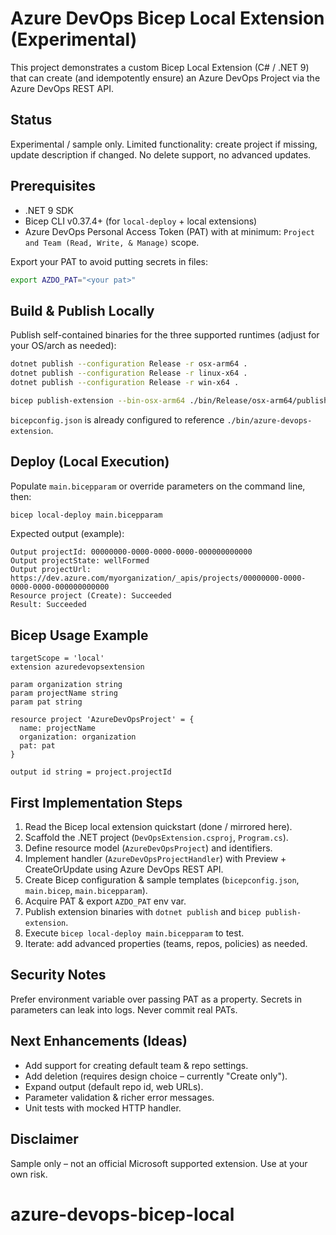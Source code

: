 # Azure DevOps Bicep Local Extension (Experimental)

This project demonstrates a custom Bicep Local Extension (C# / .NET 9) that can create (and idempotently ensure) an Azure DevOps Project via the Azure DevOps REST API.

## Status
Experimental / sample only. Limited functionality: create project if missing, update description if changed. No delete support, no advanced updates.

## Prerequisites
* .NET 9 SDK
* Bicep CLI v0.37.4+ (for `local-deploy` + local extensions)
* Azure DevOps Personal Access Token (PAT) with at minimum: `Project and Team (Read, Write, & Manage)` scope.

Export your PAT to avoid putting secrets in files:
```bash
export AZDO_PAT="<your pat>"
```

## Build & Publish Locally
Publish self-contained binaries for the three supported runtimes (adjust for your OS/arch as needed):
```bash
dotnet publish --configuration Release -r osx-arm64 .
dotnet publish --configuration Release -r linux-x64 .
dotnet publish --configuration Release -r win-x64 .

bicep publish-extension --bin-osx-arm64 ./bin/Release/osx-arm64/publish/azure-devops-extension --bin-linux-x64 ./bin/Release/linux-x64/publish/azure-devops-extension --bin-win-x64 ./bin/Release/win-x64/publish/azure-devops-extension.exe --target ./bin/azure-devops-extension --force
```

`bicepconfig.json` is already configured to reference `./bin/azure-devops-extension`.

## Deploy (Local Execution)
Populate `main.bicepparam` or override parameters on the command line, then:
```bash
bicep local-deploy main.bicepparam
```

Expected output (example):
```
Output projectId: 00000000-0000-0000-0000-000000000000
Output projectState: wellFormed
Output projectUrl: https://dev.azure.com/myorganization/_apis/projects/00000000-0000-0000-0000-000000000000
Resource project (Create): Succeeded
Result: Succeeded
```

## Bicep Usage Example
```bicep
targetScope = 'local'
extension azuredevopsextension

param organization string
param projectName string
param pat string

resource project 'AzureDevOpsProject' = {
  name: projectName
  organization: organization
  pat: pat
}

output id string = project.projectId
```

## First Implementation Steps
1. Read the Bicep local extension quickstart (done / mirrored here).
2. Scaffold the .NET project (`DevOpsExtension.csproj`, `Program.cs`).
3. Define resource model (`AzureDevOpsProject`) and identifiers.
4. Implement handler (`AzureDevOpsProjectHandler`) with Preview + CreateOrUpdate using Azure DevOps REST API.
5. Create Bicep configuration & sample templates (`bicepconfig.json`, `main.bicep`, `main.bicepparam`).
6. Acquire PAT & export `AZDO_PAT` env var.
7. Publish extension binaries with `dotnet publish` and `bicep publish-extension`.
8. Execute `bicep local-deploy main.bicepparam` to test.
9. Iterate: add advanced properties (teams, repos, policies) as needed.

## Security Notes
Prefer environment variable over passing PAT as a property. Secrets in parameters can leak into logs. Never commit real PATs.

## Next Enhancements (Ideas)
* Add support for creating default team & repo settings.
* Add deletion (requires design choice – currently "Create only").
* Expand output (default repo id, web URLs).
* Parameter validation & richer error messages.
* Unit tests with mocked HTTP handler.

## Disclaimer
Sample only – not an official Microsoft supported extension. Use at your own risk.
# azure-devops-bicep-local
